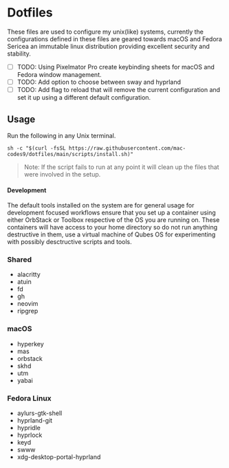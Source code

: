 # Dotfiles

These files are used to configure my unix(like) systems, currently the configurations defined in these files are geared towards macOS and Fedora Sericea an immutable linux distribution providing excellent security and stability.

- [ ] TODO: Using Pixelmator Pro create keybinding sheets for macOS and Fedora window management.
- [ ] TODO: Add option to choose between sway and hyprland
- [ ] TODO: Add flag to reload that will remove the current configuration and set it up using a different default configuration.

## Usage

Run the following in any Unix terminal.

```
sh -c "$(curl -fsSL https://raw.githubusercontent.com/mac-codes9/dotfiles/main/scripts/install.sh)"
```

> Note: If the script fails to run at any point it will clean up the files that were involved in the setup.

#### Development

The default tools installed on the system are for general usage for development focused workflows ensure that you set up a container using either OrbStack or Toolbox respective of the OS you are running on.
These containers will have access to your home directory so do not run anything destructive in them, use a virtual machine of Qubes OS for experimenting with possibly desctructive scripts and tools.

### Shared

- alacritty
- atuin
- fd
- gh
- neovim
- ripgrep

### macOS

- hyperkey
- mas
- orbstack
- skhd
- utm
- yabai

### Fedora Linux

- aylurs-gtk-shell
- hyprland-git
- hypridle
- hyprlock
- keyd
- swww
- xdg-desktop-portal-hyprland 
